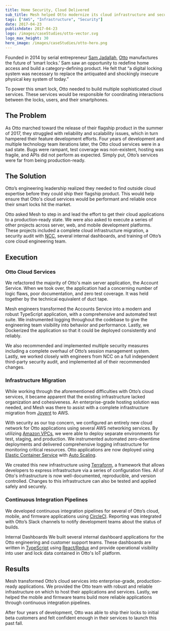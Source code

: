 ```yaml
---
title: Home Security, Cloud Delivered
sub_title: Mesh helped Otto modernize its cloud infrastructure and security.
tags: ["AWS", "Infrastructure", "Security"]
date: 2017-04-23
publishdate: 2017-04-23
logo: /images/caseStudies/otto-vector.svg
logo_max_height: 30
hero_image: /images/caseStudies/otto-hero.png
---
```


Founded in 2014 by serial entrepreneur [Sam Jadallah](https://www.linkedin.com/in/samjadallah/), [Otto](https://meetotto.com/) manufactures the future of ‘smart locks.’ Sam saw an opportunity to redefine home access and build a category-defining product. He felt that “a digital locking system was necessary to replace the antiquated and shockingly insecure physical key system of today.” 

To power this smart lock, Otto needed to build multiple sophisticated cloud services. These services would be responsible for coordinating interactions between the locks, users, and their smartphones. 

## The Problem

As Otto marched toward the release of their flagship product in the summer of 2017, they struggled with reliability and scalability issues, which in turn hampered their feature development efforts. Four years of development and multiple technology team iterations later, the Otto cloud services were in a sad state. Bugs were rampant, test coverage was non-existent, hosting was fragile, and APIs did not perform as expected. Simply put, Otto’s services were far from being production-ready. 

## The Solution

Otto’s engineering leadership realized they needed to find outside cloud expertise before they could ship their flagship product. This would help ensure that Otto's cloud services would be performant and reliable once their smart locks hit the market. 

Otto asked Mesh to step in and lead the effort to get their cloud applications to a production-ready state. We were also asked to execute a series of other projects across server, web, and mobile development platforms. These projects included a complete cloud infrastructure migration, a security audit with [NCC](https://www.nccgroup.trust/us/), several internal dashboards, and training of Otto’s core cloud engineering team. 

## Execution

### Otto Cloud Services 

We refactored the majority of Otto's main server application, the Account Service. When we took over, the application had a concerning number of logic flaws, poor documentation, and zero test coverage. It was held together by the technical equivalent of duct tape. 

Mesh engineers transformed the Accounts Service into a modern and robust TypeScript application, with a comprehensive and automated test suite. We instrumented logging throughout the codebase to give the engineering team visibility into behavior and performance. Lastly, we Dockerized the application so that it could be deployed consistently and reliably. 

We also recommended and implemented multiple security measures including a complete overhaul of Otto’s session management system. Lastly, we worked closely with engineers from NCC on a full independent third-party security audit, and implemented all of their recommended changes.

### Infrastructure Migration 

While working through the aforementioned difficulties with Otto’s cloud services, it became apparent that the existing infrastructure lacked organization and cohesiveness. An enterprise-grade hosting solution was needed, and Mesh was there to assist with a complete infrastructure migration from [Joyent](https://www.joyent.com/) to AWS.

With security as our top concern, we configured an entirely new cloud network for Otto applications using several AWS networking services. By utilizing [Amazon VPCs](https://aws.amazon.com/vpc/), we were able to deploy separate environments for test, staging, and production. We instrumented automated zero-downtime deployments and delivered comprehensive logging infrastructure for monitoring critical resources. Otto applications are now deployed using [Elastic Container Service](https://aws.amazon.com/ecs/) with [Auto Scaling](https://aws.amazon.com/autoscaling/). 

We created this new infrastructure using [Terraform](https://www.terraform.io/), a framework that allows developers to express infrastructure via a series of configuration files. All of Otto's infrastructure is now well-documented, reproducible, and version controlled. Changes to this infrastructure can also be tested and applied safely and securely. 

### Continuous Integration Pipelines

We developed continuous integration pipelines for several of Otto’s cloud, mobile, and firmware applications using [CircleCI](https://circleci.com/). Reporting was integrated with Otto’s Slack channels to notify development teams about the status of builds. 

Internal Dashboards
We built several internal dashboard applications for the Otto engineering and customer support teams. These dashboards are written in [TypeScript](https://www.typescriptlang.org/) using [React/Redux](https://reactjs.org/) and provide operational visibility into user and lock data contained in Otto's IoT platform. 

## Results

Mesh transformed Otto’s cloud services into enterprise-grade, production-ready applications. We provided the Otto team with robust and reliable infrastructure on which to host their applications and services. Lastly, we helped the mobile and firmware teams build more reliable applications through continuous integration pipelines. 

After four years of development, Otto was able to ship their locks to initial beta customers and felt confident enough in their services to launch this past fall. 
